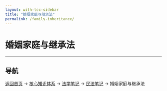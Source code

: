 ```yaml
---
layout: with-toc-sidebar
title: "婚姻家庭与继承法"
permalink: /family-inheritance/
---
```

# 婚姻家庭与继承法

---

## 导航
[返回首页](/) → [核心知识体系](/core-knowledge-system/) → [法学笔记](/legal-notes/) → [民法笔记](/civil-law/) → 婚姻家庭与继承法
